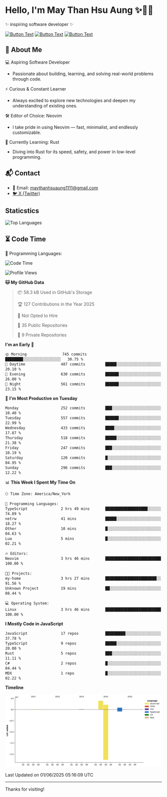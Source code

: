 # Hello, I'm May Than Hsu Aung ✨👱‍♀️
✨ inspiring software developer ✨

[![Button Text](https://img.shields.io/badge/Linked%20In-blue?style=for-the-badge)](https://www.linkedin.com/in/maythanhsu/)
[![Button Text](https://img.shields.io/badge/My%20Portfolio-pink?style=for-the-badge)](https://mayshecodes.vercel.app)
[![Button Text](https://img.shields.io/badge/Github-black?style=for-the-badge)](https://github.com/maythanhsuaung0-0)

## 👋 About Me

  💻 Aspiring Software Developer
  - Passionate about building, learning, and solving real-world problems through code.

  ⚡ Curious & Constant Learner
  - Always excited to explore new technologies and deepen my understanding of existing ones.

  🛠️ Editor of Choice: Neovim
  - I take pride in using Neovim — fast, minimalist, and endlessly customizable.

  🦀 Currently Learning: Rust
  - Diving into Rust for its speed, safety, and power in low-level programming.
    
## 📬 Contact
- 📧 Email: maythanhsuaung1111@gmail.com
- [🐦 X (Twitter)](https://x.com/@shizuko042k)
  
## Staticstics

![Top Languages](https://github-readme-stats.vercel.app/api/top-langs/?username=maythanhsuaung0-0&layout=compact&theme=tokyonight)

## ⏳ Code Time


💬 Programming Languages: 
<!--START_SECTION:waka-->
![Code Time](http://img.shields.io/badge/Code%20Time-156%20hrs%2020%20mins-blue)

![Profile Views](http://img.shields.io/badge/Profile%20Views-136-blue)

**🐱 My GitHub Data** 

> 📦 58.3 kB Used in GitHub's Storage 
 > 
> 🏆 127 Contributions in the Year 2025
 > 
> 🚫 Not Opted to Hire
 > 
> 📜 35 Public Repositories 
 > 
> 🔑 9 Private Repositories 
 > 
**I'm an Early 🐤** 

```text
🌞 Morning                745 commits         ████████░░░░░░░░░░░░░░░░░   30.75 % 
🌆 Daytime                487 commits         █████░░░░░░░░░░░░░░░░░░░░   20.10 % 
🌃 Evening                630 commits         ██████░░░░░░░░░░░░░░░░░░░   26.00 % 
🌙 Night                  561 commits         ██████░░░░░░░░░░░░░░░░░░░   23.15 % 
```
📅 **I'm Most Productive on Tuesday** 

```text
Monday                   252 commits         ███░░░░░░░░░░░░░░░░░░░░░░   10.40 % 
Tuesday                  557 commits         ██████░░░░░░░░░░░░░░░░░░░   22.99 % 
Wednesday                433 commits         ████░░░░░░░░░░░░░░░░░░░░░   17.87 % 
Thursday                 518 commits         █████░░░░░░░░░░░░░░░░░░░░   21.38 % 
Friday                   247 commits         ███░░░░░░░░░░░░░░░░░░░░░░   10.19 % 
Saturday                 120 commits         █░░░░░░░░░░░░░░░░░░░░░░░░   04.95 % 
Sunday                   296 commits         ███░░░░░░░░░░░░░░░░░░░░░░   12.22 % 
```


📊 **This Week I Spent My Time On** 

```text
🕑︎ Time Zone: America/New_York

💬 Programming Languages: 
TypeScript               2 hrs 49 mins       ███████████████████░░░░░░   74.89 % 
netrw                    41 mins             █████░░░░░░░░░░░░░░░░░░░░   18.27 % 
Other                    10 mins             █░░░░░░░░░░░░░░░░░░░░░░░░   04.63 % 
Lua                      5 mins              █░░░░░░░░░░░░░░░░░░░░░░░░   02.21 % 

🔥 Editors: 
Neovim                   3 hrs 46 mins       █████████████████████████   100.00 % 

🐱‍💻 Projects: 
my-home                  3 hrs 27 mins       ███████████████████████░░   91.56 % 
Unknown Project          19 mins             ██░░░░░░░░░░░░░░░░░░░░░░░   08.44 % 

💻 Operating System: 
Linux                    3 hrs 46 mins       █████████████████████████   100.00 % 
```

**I Mostly Code in JavaScript** 

```text
JavaScript               17 repos            █████████░░░░░░░░░░░░░░░░   37.78 % 
TypeScript               9 repos             █████░░░░░░░░░░░░░░░░░░░░   20.00 % 
Rust                     5 repos             ███░░░░░░░░░░░░░░░░░░░░░░   11.11 % 
C#                       2 repos             █░░░░░░░░░░░░░░░░░░░░░░░░   04.44 % 
MDX                      1 repo              █░░░░░░░░░░░░░░░░░░░░░░░░   02.22 % 
```



**Timeline**

![Lines of Code chart](https://raw.githubusercontent.com/maythanhsuaung0-0/maythanhsuaung0-0/main/assets/bar_graph.png)


 Last Updated on 01/06/2025 05:16:09 UTC
<!--END_SECTION:waka-->


-----

Thanks for visiting!
